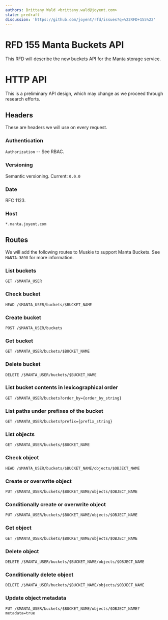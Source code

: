 ```yaml
---
authors: Brittany Wald <brittany.wald@joyent.com>
state: predraft
discussion: 'https://github.com/joyent/rfd/issues?q=%22RFD+155%22'
---
```

<!--
    This Source Code Form is subject to the terms of the Mozilla Public
    License, v. 2.0. If a copy of the MPL was not distributed with this
    file, You can obtain one at http://mozilla.org/MPL/2.0/.
-->

<!--
    Copyright (c) 2018, Joyent, Inc
-->

# RFD 155 Manta Buckets API

This RFD will describe the new buckets API for the Manta storage service.

# HTTP API

This is a preliminary API design, which may change as we proceed through
research efforts.

## Headers

These are headers we will use on every request.

### Authentication

`Authorization` -- See RBAC.

### Versioning

Semantic versioning.
Current: `0.0.0`

### Date

RFC 1123.

### Host

`*.manta.joyent.com`

## Routes

We will add the following routes to Muskie to support Manta Buckets. See `MANTA-3898`
for more information.

### List buckets

`GET /$MANTA_USER`

### Check bucket

`HEAD /$MANTA_USER/buckets/$BUCKET_NAME`

### Create bucket

`POST /$MANTA_USER/buckets`

### Get bucket

`GET /$MANTA_USER/buckets/$BUCKET_NAME`

### Delete bucket

`DELETE /$MANTA_USER/buckets/$BUCKET_NAME`

### List bucket contents in lexicographical order

`GET /$MANTA_USER/buckets?order_by={order_by_string}`

### List paths under prefixes of the bucket

`GET /$MANTA_USER/buckets?prefix={prefix_string}`

### List objects

`GET /$MANTA_USER/buckets/$BUCKET_NAME`

### Check object

`HEAD /$MANTA_USER/buckets/$BUCKET_NAME/objects/$OBJECT_NAME`

### Create or overwrite object

`PUT /$MANTA_USER/buckets/$BUCKET_NAME/objects/$OBJECT_NAME`

### Conditionally create or overwrite object

`PUT /$MANTA_USER/buckets/$BUCKET_NAME/objects/$OBJECT_NAME`

### Get object

`GET /$MANTA_USER/buckets/$BUCKET_NAME/objects/$OBJECT_NAME`

### Delete object

`DELETE /$MANTA_USER/buckets/$BUCKET_NAME/objects/$OBJECT_NAME`

### Conditionally delete object

`DELETE /$MANTA_USER/buckets/$BUCKET_NAME/objects/$OBJECT_NAME`

### Update object metadata

`PUT /$MANTA_USER/buckets/$BUCKET_NAME/objects/$OBJECT_NAME?metadata=true`

